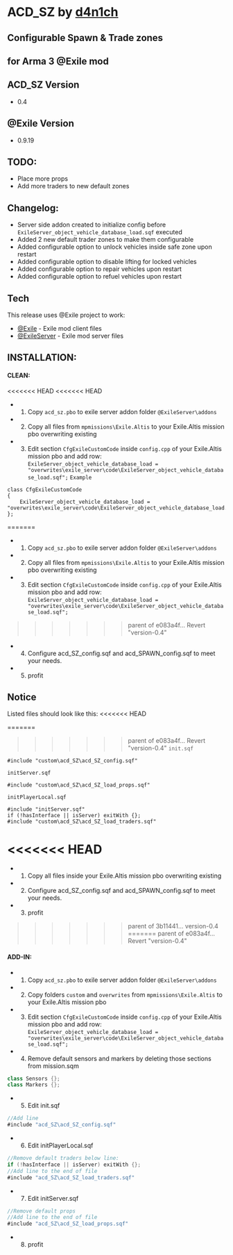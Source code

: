 ACD_SZ by [d4n1ch](mailto:d.e@acd.su)
=====================================
Configurable Spawn & Trade zones
--------------------------------
for Arma 3 @Exile mod
---------------------

ACD_SZ Version
--------------
* 0.4

@Exile Version
---------------
* 0.9.19

TODO:
-----
  - Place more props
  - Add more traders to new default zones
  
Changelog:
----------

* Server side addon created to initialize config before `ExileServer_object_vehicle_database_load.sqf` executed
* Added 2 new default trader zones to make them configurable
* Added configurable option to unlock vehicles inside safe zone upon restart
* Added configurable option to disable lifting for locked vehicles
* Added configurable option to repair vehicles upon restart
* Added configurable option to refuel vehicles upon restart

Tech
----

This release uses @Exile project to work:

* [@Exile](http://www.exilemod.com/) - Exile mod client files
* [@ExileServer](http://www.exilemod.com/) - Exile mod server files

INSTALLATION:
----
#### CLEAN:
<<<<<<< HEAD
<<<<<<< HEAD
* 1) Copy `acd_sz.pbo` to exile server addon folder `@ExileServer\addons`
* 2) Copy all files from `mpmissions\Exile.Altis` to your Exile.Altis mission pbo overwriting existing
* 3) Edit section `CfgExileCustomCode` inside `config.cpp` of your Exile.Altis mission pbo and add row: `ExileServer_object_vehicle_database_load = "overwrites\exile_server\code\ExileServer_object_vehicle_database_load.sqf";`
`Example`

```
class CfgExileCustomCode 
{
	ExileServer_object_vehicle_database_load = "overwrites\exile_server\code\ExileServer_object_vehicle_database_load.sqf";
};
```

=======
* 1) Copy `acd_sz.pbo` to exile server addon folder `@ExileServer\addons`
* 2) Copy all files from `mpmissions\Exile.Altis` to your Exile.Altis mission pbo overwriting existing
* 3) Edit section `CfgExileCustomCode` inside `config.cpp` of your Exile.Altis mission pbo and add row: `ExileServer_object_vehicle_database_load = "overwrites\exile_server\code\ExileServer_object_vehicle_database_load.sqf";`
>>>>>>> parent of e083a4f... Revert "version-0.4"
* 4) Configure acd_SZ_config.sqf and acd_SPAWN_config.sqf to meet your needs.
* 5) profit

Notice
------
Listed files should look like this:
<<<<<<< HEAD

=======
>>>>>>> parent of e083a4f... Revert "version-0.4"
`init.sqf`
```
#include "custom\acd_SZ\acd_SZ_config.sqf"
```

`initServer.sqf`
```
#include "custom\acd_SZ\acd_SZ_load_props.sqf"
```

`initPlayerLocal.sqf`
```
#include "initServer.sqf"
if (!hasInterface || isServer) exitWith {};
#include "custom\acd_SZ\acd_SZ_load_traders.sqf"
```
<<<<<<< HEAD
=======
* 1) Copy all files inside your Exile.Altis mission pbo overwriting existing
* 2) Configure acd_SZ_config.sqf and acd_SPAWN_config.sqf to meet your needs.
* 3) profit
>>>>>>> parent of 3b11441... version-0.4
=======
>>>>>>> parent of e083a4f... Revert "version-0.4"

#### ADD-IN:
* 1) Copy `acd_sz.pbo` to exile server addon folder `@ExileServer\addons`
* 2) Copy folders `custom` and `overwrites` from `mpmissions\Exile.Altis` to your Exile.Altis mission pbo
* 3) Edit section `CfgExileCustomCode` inside `config.cpp` of your Exile.Altis mission pbo and add row: `ExileServer_object_vehicle_database_load = "overwrites\exile_server\code\ExileServer_object_vehicle_database_load.sqf";`
* 4) Remove default sensors and markers by deleting those sections from mission.sqm
```java
class Sensors {};
class Markers {};
```
* 5) Edit init.sqf 
```java
//Add line
#include "acd_SZ\acd_SZ_config.sqf"
```
* 6) Edit initPlayerLocal.sqf
```java
//Remove default traders below line:
if (!hasInterface || isServer) exitWith {};
//Add line to the end of file
#include "acd_SZ\acd_SZ_load_traders.sqf"
```
* 7) Edit initServer.sqf
```java
//Remove default props 
//Add line to the end of file
#include "acd_SZ\acd_SZ_load_props.sqf"
```

* 8) profit
